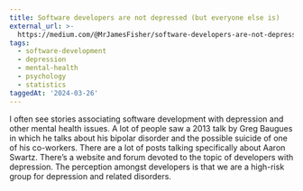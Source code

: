 ```yaml
---
title: Software developers are not depressed (but everyone else is)
external_url: >-
  https://medium.com/@MrJamesFisher/software-developers-are-not-depressed-1e61db4f480d
tags:
  - software-development
  - depression
  - mental-health
  - psychology
  - statistics
taggedAt: '2024-03-26'
---
```


I often see stories associating software development with depression and other mental health issues.
A lot of people saw a 2013 talk by Greg Baugues
in which he talks about his bipolar disorder
and the possible suicide of one of his co-workers.
There are a lot of posts talking specifically about Aaron Swartz.
There’s a website and forum devoted to the topic of developers with depression.
The perception amongst developers is that we are a high-risk group for depression and related disorders.
